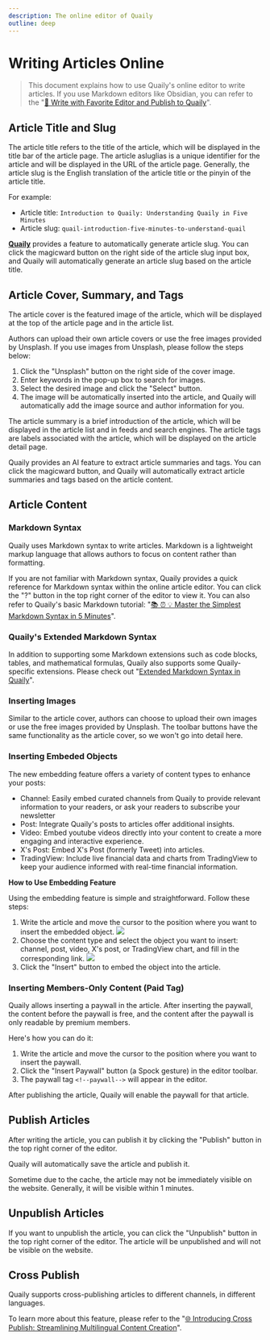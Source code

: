 ```yaml
---
description: The online editor of Quaily
outline: deep
---
```


# Writing Articles Online

> This document explains how to use Quaily's online editor to write articles. If you use Markdown editors like Obsidian, you can refer to the "[📝 Write with Favorite Editor and Publish to Quaily](https://quaily.com/blog/p/write-with-favorite-editor-and-publish-to-quaily)".

## Article Title and Slug

The article title refers to the title of the article, which will be displayed in the title bar of the article page. The article asluglias is a unique identifier for the article and will be displayed in the URL of the article page. Generally, the article slug is the English translation of the article title or the pinyin of the article title.

For example:

- Article title: `Introduction to Quaily: Understanding Quaily in Five Minutes`
- Article slug: `quail-introduction-five-minutes-to-understand-quail`

**[Quaily](https://quaily.com "Quaily Official Website")** provides a feature to automatically generate article slug. You can click the magicward button on the right side of the article slug input box, and Quaily will automatically generate an article slug based on the article title.

## Article Cover, Summary, and Tags

The article cover is the featured image of the article, which will be displayed at the top of the article page and in the article list.

Authors can upload their own article covers or use the free images provided by Unsplash. If you use images from Unsplash, please follow the steps below:

1. Click the "Unsplash" button on the right side of the cover image.
2. Enter keywords in the pop-up box to search for images.
3. Select the desired image and click the "Select" button.
4. The image will be automatically inserted into the article, and Quaily will automatically add the image source and author information for you.

The article summary is a brief introduction of the article, which will be displayed in the article list and in feeds and search engines. The article tags are labels associated with the article, which will be displayed on the article detail page.

Quaily provides an AI feature to extract article summaries and tags. You can click the magicward button, and Quaily will automatically extract article summaries and tags based on the article content.

## Article Content

### Markdown Syntax

Quaily uses Markdown syntax to write articles. Markdown is a lightweight markup language that allows authors to focus on content rather than formatting.

If you are not familiar with Markdown syntax, Quaily provides a quick reference for Markdown syntax within the online article editor. You can click the "?" button in the top right corner of the editor to view it. You can also refer to Quaily's basic Markdown tutorial: "[📚 ⏰ 💡 Master the Simplest Markdown Syntax in 5 Minutes](https://quaily.com/blog/p/simplest-markdown-syntax-learn-in-5-minutes)".

### Quaily's Extended Markdown Syntax

In addition to supporting some Markdown extensions such as code blocks, tables, and mathematical formulas, Quaily also supports some Quaily-specific extensions. Please check out "[Extended Markdown Syntax in Quaily](https://quaily.com/blog/p/extended-markdown-syntax)".


### Inserting Images

Similar to the article cover, authors can choose to upload their own images or use the free images provided by Unsplash. The toolbar buttons have the same functionality as the article cover, so we won't go into detail here.

### Inserting Embeded Objects

The new embedding feature offers a variety of content types to enhance your posts:

- Channel: Easily embed curated channels from Quaily to provide relevant information to your readers, or ask your readers to subscribe your newsletter
- Post: Integrate Quaily's posts to articles offer additional insights.
- Video: Embed youtube videos directly into your content to create a more engaging and interactive experience.
- X's Post: Embed X's Post (formerly Tweet) into articles.
- TradingView: Include live financial data and charts from TradingView to keep your audience informed with real-time financial information.

**How to Use Embedding Feature**

Using the embedding feature is simple and straightforward. Follow these steps:

1. Write the article and move the cursor to the position where you want to insert the embedded object.
   ![](https://static.quaily.com/media/16nue5mm.webp)
2. Choose the content type and select the object you want to insert: channel, post, video, X's post, or TradingView chart, and fill in the corresponding link.
   ![](https://static.quaily.com/media/q38ueom6.webp)
3. Click the "Insert" button to embed the object into the article.

### Inserting Members-Only Content (Paid Tag)

Quaily allows inserting a paywall in the article. After inserting the paywall, the content before the paywall is free, and the content after the paywall is only readable by premium members.

Here's how you can do it:

1. Write the article and move the cursor to the position where you want to insert the paywall.
2. Click the "Insert Paywall" button (a Spock gesture) in the editor toolbar.
3. The paywall tag `<!--paywall-->` will appear in the editor.

After publishing the article, Quaily will enable the paywall for that article.

## Publish Articles

After writing the article, you can publish it by clicking the "Publish" button in the top right corner of the editor.

Quaily will automatically save the article and publish it.

Sometime due to the cache, the article may not be immediately visible on the website. Generally, it will be visible within 1 minutes.

## Unpublish Articles

If you want to unpublish the article, you can click the "Unpublish" button in the top right corner of the editor. The article will be unpublished and will not be visible on the website.

## Cross Publish

Quaily supports cross-publishing articles to different channels, in different languages.

To learn more about this feature, please refer to the "[🌐 Introducing Cross Publish: Streamlining Multilingual Content Creation](https://quaily.com/blog/p/cross-publish-multi-language-articles-different-channels)".
